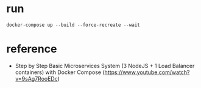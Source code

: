 # run

```console
docker-compose up --build --force-recreate --wait
```

# reference

- Step by Step Basic Microservices System (3 NodeJS + 1 Load Balancer containers) with Docker Compose (https://www.youtube.com/watch?v=9sAg7RooEDc)